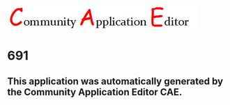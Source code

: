 ![CAE](https://github.com/CAE-Community-Application-Editor/CAE-Deployment-Temp/blob/master/img/logo.png)  

691
===================


This application was automatically generated by the Community Application Editor CAE.  
---------------
